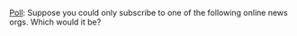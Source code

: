 <a href="https://twitter.com/davewiner/status/1314944887125618688">Poll</a>: Suppose you could only subscribe to one of the following online news orgs. Which would it be? 
